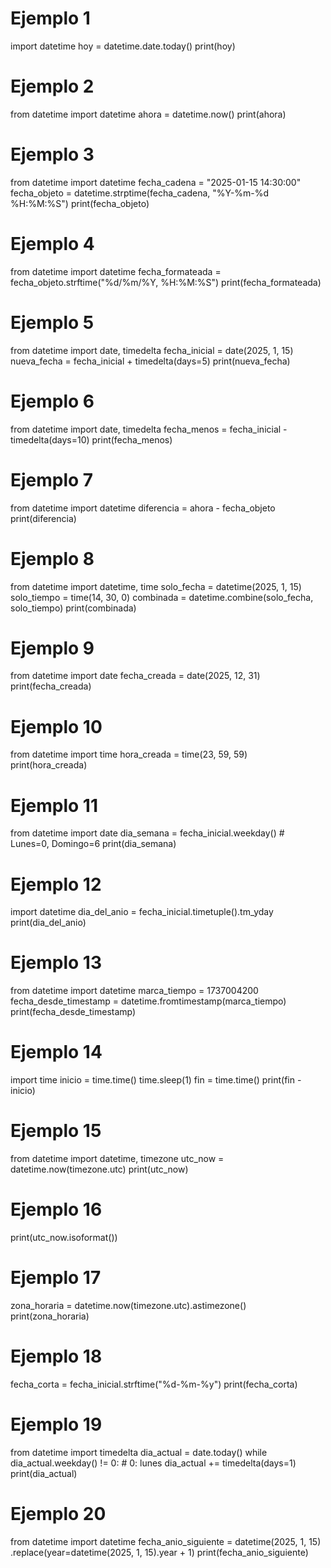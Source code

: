 # Ejemplo 1
import datetime
hoy = datetime.date.today()
print(hoy)

# Ejemplo 2
from datetime import datetime
ahora = datetime.now()
print(ahora)

# Ejemplo 3
from datetime import datetime
fecha_cadena = "2025-01-15 14:30:00"
fecha_objeto = datetime.strptime(fecha_cadena, "%Y-%m-%d %H:%M:%S")
print(fecha_objeto)

# Ejemplo 4
from datetime import datetime
fecha_formateada = fecha_objeto.strftime("%d/%m/%Y, %H:%M:%S")
print(fecha_formateada)

# Ejemplo 5
from datetime import date, timedelta
fecha_inicial = date(2025, 1, 15)
nueva_fecha = fecha_inicial + timedelta(days=5)
print(nueva_fecha)

# Ejemplo 6
from datetime import date, timedelta
fecha_menos = fecha_inicial - timedelta(days=10)
print(fecha_menos)

# Ejemplo 7
from datetime import datetime
diferencia = ahora - fecha_objeto
print(diferencia)

# Ejemplo 8
from datetime import datetime, time
solo_fecha = datetime(2025, 1, 15)
solo_tiempo = time(14, 30, 0)
combinada = datetime.combine(solo_fecha, solo_tiempo)
print(combinada)

# Ejemplo 9
from datetime import date
fecha_creada = date(2025, 12, 31)
print(fecha_creada)

# Ejemplo 10
from datetime import time
hora_creada = time(23, 59, 59)
print(hora_creada)

# Ejemplo 11
from datetime import date
dia_semana = fecha_inicial.weekday()  # Lunes=0, Domingo=6
print(dia_semana)

# Ejemplo 12
import datetime
dia_del_anio = fecha_inicial.timetuple().tm_yday
print(dia_del_anio)

# Ejemplo 13
from datetime import datetime
marca_tiempo = 1737004200
fecha_desde_timestamp = datetime.fromtimestamp(marca_tiempo)
print(fecha_desde_timestamp)

# Ejemplo 14
import time
inicio = time.time()
time.sleep(1)
fin = time.time()
print(fin - inicio)

# Ejemplo 15
from datetime import datetime, timezone
utc_now = datetime.now(timezone.utc)
print(utc_now)

# Ejemplo 16
print(utc_now.isoformat())

# Ejemplo 17
zona_horaria = datetime.now(timezone.utc).astimezone()
print(zona_horaria)

# Ejemplo 18
fecha_corta = fecha_inicial.strftime("%d-%m-%y")
print(fecha_corta)

# Ejemplo 19
from datetime import timedelta
dia_actual = date.today()
while dia_actual.weekday() != 0:  # 0: lunes
    dia_actual += timedelta(days=1)
print(dia_actual)

# Ejemplo 20
from datetime import datetime
fecha_anio_siguiente = datetime(2025, 1, 15) \
    .replace(year=datetime(2025, 1, 15).year + 1)
print(fecha_anio_siguiente)
